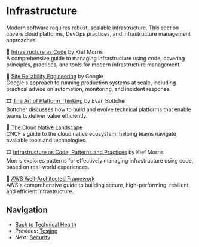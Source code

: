 # Infrastructure

Modern software requires robust, scalable infrastructure. This section covers cloud platforms, DevOps practices, and infrastructure management approaches.

📘 [Infrastructure as Code](https://www.goodreads.com/book/show/26544394-infrastructure-as-code) by Kief Morris  
A comprehensive guide to managing infrastructure using code, covering principles, practices, and tools for modern infrastructure management.

📘 [Site Reliability Engineering](https://sre.google/sre-book/table-of-contents/) by Google  
Google's approach to running production systems at scale, including practical advice on automation, monitoring, and incident response.

🎞 [The Art of Platform Thinking](https://www.youtube.com/watch?v=S6GQiXHOtbk) by Evan Bottcher  
Bottcher discusses how to build and evolve technical platforms that enable teams to deliver value efficiently.

📄 [The Cloud Native Landscape](https://landscape.cncf.io/)  
CNCF's guide to the cloud native ecosystem, helping teams navigate available tools and technologies.

🎞 [Infrastructure as Code, Patterns and Practices](https://www.youtube.com/watch?v=x94oVx0xgxE) by Kief Morris  
Morris explores patterns for effectively managing infrastructure using code, based on real-world experiences.

📄 [AWS Well-Architected Framework](https://aws.amazon.com/architecture/well-architected/)  
AWS's comprehensive guide to building secure, high-performing, resilient, and efficient infrastructure.

## Navigation

- [Back to Technical Health](README.md)
- Previous: [Testing](testing.md)
- Next: [Security](security.md)

